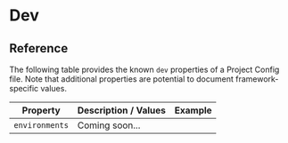 # Dev

## Reference
The following table provides the known `dev` properties of a Project Config file.
Note that additional properties are potential to document framework-specific values.

Property|Description / Values | Example
--------|------------------|-------
`environments`| Coming soon... |
